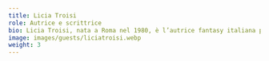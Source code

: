 ```yaml
---
title: Licia Troisi
role: Autrice e scrittrice
bio: Licia Troisi, nata a Roma nel 1980, è l’autrice fantasy italiana più venduta nel mondo, grazie allo straordinario successo delle saghe del Mondo Emerso, della Ragazza Drago e dei Regni di Nashira. Laureata con una tesi sulle galassie nane, ha collaborato con l’Università di Roma Tor Vergata come astrofisica. È autrice di libri di divulgazione e di una serie gialla con ambientazione astronomica.
image: images/guests/liciatroisi.webp
weight: 3
---
```

